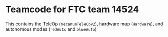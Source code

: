 # Teamcode for FTC team 14524

This contains the TeleOp (`mecanumTeleOpv2`), hardware map (`Hardware`), and autonomous modes (`redAuto` and `blueAuto`)

